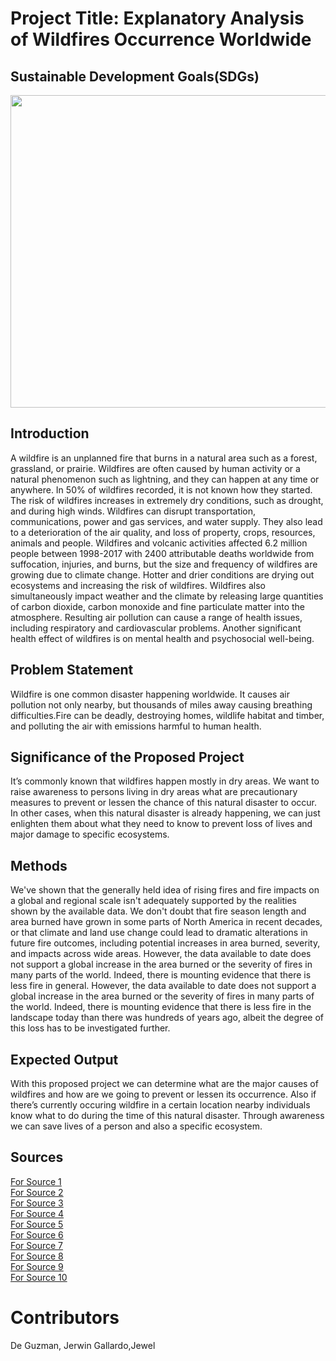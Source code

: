 # Project Title: Explanatory Analysis of Wildfires Occurrence Worldwide
## Sustainable Development Goals(SDGs)
<a href="https://sdgs.un.org/goals/goal15"><img src= "https://user-images.githubusercontent.com/103124210/170488347-86f346e2-6d51-42a8-acea-ea7edddd6a26.png" width= "1500" height = "500"></a>

## Introduction

A wildfire is an unplanned fire that burns in a natural area such as a forest, grassland, or prairie. Wildfires are often caused by human activity or a natural phenomenon such as lightning, and they can happen at any time or anywhere. In 50% of wildfires recorded, it is not known how they started.
The risk of wildfires increases in extremely dry conditions, such as drought, and during high winds. Wildfires can disrupt transportation, communications, power and gas services, and water supply. They also lead to a deterioration of the air quality, and loss of property, crops, resources, animals and people.
Wildfires and volcanic activities affected 6.2 million people between 1998-2017 with 2400 attributable deaths worldwide from suffocation, injuries, and burns, but the size and frequency of wildfires are growing due to climate change. Hotter and drier conditions are drying out ecosystems and increasing the risk of wildfires. Wildfires also simultaneously impact weather and the climate by releasing large quantities of carbon dioxide, carbon monoxide and fine particulate matter into the atmosphere. Resulting air pollution can cause a range of health issues, including respiratory and cardiovascular problems. Another significant health effect of wildfires is on mental health and psychosocial well-being.

## Problem Statement

Wildfire is one common disaster happening worldwide. It causes air pollution not only nearby, but thousands of miles away causing breathing difficulties.Fire can be deadly, destroying homes, wildlife habitat and timber, and polluting the air with emissions harmful to human health.

## Significance of the Proposed Project

It’s commonly known that wildfires happen mostly in dry areas. We want to raise awareness to persons living in dry areas what are precautionary measures to prevent or lessen the chance of this natural disaster to occur. In other cases, when this natural disaster is already happening, we can just enlighten them about what they need to know to prevent loss of lives and major damage to specific ecosystems.

## Methods

We've shown that the generally held idea of rising fires and fire impacts on a global and regional scale isn't adequately supported by the realities shown by the available data. We don't doubt that fire season length and area burned have grown in some parts of North America in recent decades, or that climate and land use change could lead to dramatic alterations in future fire outcomes, including potential increases in area burned, severity, and impacts across wide areas. However, the data available to date does not support a global increase in the area burned or the severity of fires in many parts of the world. Indeed, there is mounting evidence that there is less fire in general. However,
 the data available to date does not support a global increase in the area burned or the severity of fires in many parts of the world. Indeed, there is mounting evidence that there is less fire in the landscape today than there was hundreds of years ago, albeit the degree of this loss has to be investigated further.

## Expected Output
With this proposed project we can determine what are the major causes of wildfires and how are we going to prevent or lessen its occurrence. Also if there’s currently occuring wildfire  in a certain location nearby individuals know what to do during the time of this natural disaster. Through awareness we can save lives of a person and also a specific ecosystem.

## Sources
<a href="https://ucanr.edu/sites/forestry/Wildfire/"> For Source 1</a><br>
<a href="https://www.kaggle.com/datasets/ananthu017/california-wildfire-incidents-20132020"> For Source 2</a><br>
<a href="https://wildfiretoday.com/"> For Source 3</a><br>
<a href="https://www.weather.gov/safety/wildfire"> For Source 4</a><br>
<a href="https://theconversation.com/global/topics/wildfire-3862"> For Source 5</a><br>
<a href="https://www.wunderground.com/prepare/wildfire"> For Source 6</a><br>
<a href="https://www2.gov.bc.ca/gov/content/safety/wildfire-status"> For Source 7</a><br>
<a href="https://www.fs.usda.gov/pnw/page/fire-effects-environment#:~:text=It%20plays%20a%20key%20role,greenhouse%20gas%E2%80%94into%20the%20atmosphere"> For Source 8</a><br>
<a href="https://www.fs.usda.gov/pnw/page/fire-effects-environment#:~:text=It%20plays%20a%20key%20role,greenhouse%20gas%E2%80%94into%20the%20atmosphere"> For Source 9</a><br>
<a href="https://www.lung.org/blog/how-wildfires-affect-health#:~:text=Wildfires%20threaten%20lives%20directly%2C%20and,COPD%20and%20other%20lung%20diseases"> For Source 10</a><br>

# Contributors
De Guzman, Jerwin
Gallardo,Jewel


